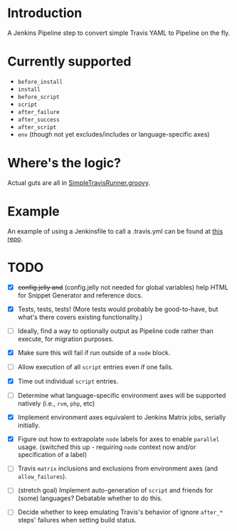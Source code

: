 # Introduction
A Jenkins Pipeline step to convert simple Travis YAML to Pipeline on the fly.

# Currently supported
- `before_install`
- `install`
- `before_script`
- `script`
- `after_failure`
- `after_success`
- `after_script`
- `env` \(though not yet excludes/includes or language-specific axes\)

# Where's the logic?
Actual guts are all in [SimpleTravisRunner.groovy](https://github.com/abayer/simple-travis-runner-plugin/blob/master/src/main/resources/org/jenkinsci/plugins/simpletravisrunner/SimpleTravisRunner.groovy).

# Example
An example of using a Jenkinsfile to call a .travis.yml can be found at [this repo](https://github.com/abayer/dummy-travis-test).

# TODO
- [X] ~~config.jelly and~~ \(config.jelly not needed for global variables\) help HTML for Snippet Generator and reference docs.
- [X] Tests, tests, tests! \(More tests would probably be good-to-have, but what's there covers existing functionality.\)
- [ ] Ideally, find a way to optionally output as Pipeline code rather than execute, for migration purposes.
- [X] Make sure this will fail if run outside of a `node` block.
- [ ] Allow execution of all `script` entries even if one fails.
- [X] Time out individual `script` entries.
- [ ] Determine what language-specific environment axes will be supported natively (i.e., `rvm`, `php`, etc)
- [X] Implement environment axes equivalent to Jenkins Matrix jobs, serially initially.
- [X] Figure out how to extrapolate `node` labels for axes to enable
`parallel` usage. \(switched this up - requiring `node` context now and/or specification of a label\)
- [ ] Travis `matrix` inclusions and exclusions from environment axes (and `allow_failures`).
- [ ] \(stretch goal\) Implement auto-generation of `script` and friends for (some) languages? Debatable whether to do this.
- [ ] Decide whether to keep emulating Travis's behavior of ignore `after_*` steps' failures when setting build status.


